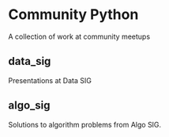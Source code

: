 # Community Python

A collection of work at community meetups

## data_sig
Presentations at Data SIG

## algo_sig
Solutions to algorithm problems from Algo SIG.

